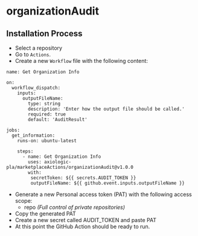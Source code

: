 # organizationAudit

## Installation Process

- Select a repository
- Go to `Actions`.
- Create a new `Workflow` file with the following content:
```
name: Get Organization Info

on:
  workflow_dispatch:
    inputs:
      outputFileName:
        type: string
        description: 'Enter how the output file should be called.'
        required: true
        default: 'AuditResult'
  
jobs:
  get_information:
    runs-on: ubuntu-latest

    steps:
      - name: Get Organization Info
        uses: axiologic-pla/marketplaceActions/organizationAudit@v1.0.0
        with:
         secretToken: ${{ secrets.AUDIT_TOKEN }}
         outputFileName: ${{ github.event.inputs.outputFileName }}
  ```
- Generate a new Personal access token (PAT) with the following access scope:
    - repo _(Full control of private repositories)_
- Copy the generated PAT
- Create a new secret called AUDIT_TOKEN and paste PAT
- At this point the GitHub Action should be ready to run.
